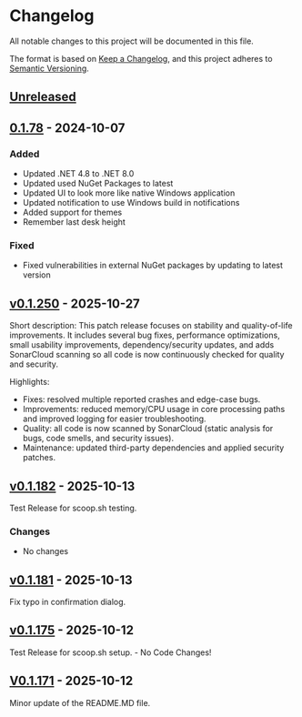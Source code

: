 # Changelog

All notable changes to this project will be documented in this file.

The format is based on [Keep a Changelog](https://keepachangelog.com/en/1.0.0/),
and this project adheres to [Semantic Versioning](https://semver.org/spec/v2.0.0.html).

## [Unreleased](https://github.com/tschroedter/idasen-desk/compare/v0.1.250...HEAD)

## [0.1.78](https://github.com/tschroedter/idasen-desk/releases/tag/V0.1.78) - 2024-10-07

### Added

- Updated .NET 4.8 to .NET 8.0
- Updated used NuGet Packages to latest
- Updated UI to look more like native Windows application
- Updated notification to use Windows build in notifications
- Added support for themes
- Remember last desk height

### Fixed

- Fixed vulnerabilities in external NuGet packages by updating to latest version

## [v0.1.250](https://github.com/tschroedter/idasen-desk/compare/v0.1.182...v0.1.250) - 2025-10-27

Short description: This patch release focuses on stability and quality-of-life improvements. It includes several bug fixes, performance optimizations, small usability improvements, dependency/security updates, and adds SonarCloud scanning so all code is now continuously checked for quality and security.

Highlights:

- Fixes: resolved multiple reported crashes and edge-case bugs.
- Improvements: reduced memory/CPU usage in core processing paths and improved logging for easier troubleshooting.
- Quality: all code is now scanned by SonarCloud (static analysis for bugs, code smells, and security issues).
- Maintenance: updated third-party dependencies and applied security patches.

## [v0.1.182](https://github.com/tschroedter/idasen-desk/compare/v0.1.181...v0.1.182) - 2025-10-13

Test Release for scoop.sh testing.

### Changes

* No changes

## [v0.1.181](https://github.com/tschroedter/idasen-desk/compare/v0.1.175...v0.1.181) - 2025-10-13

Fix typo in confirmation dialog.

## [v0.1.175](https://github.com/tschroedter/idasen-desk/compare/V0.1.171...v0.1.175) - 2025-10-12

Test Release for scoop.sh setup. - No Code Changes!

## [V0.1.171](https://github.com/tschroedter/idasen-desk/compare/V0.1.78...V0.1.171) - 2025-10-12

Minor update of the README.MD file.

